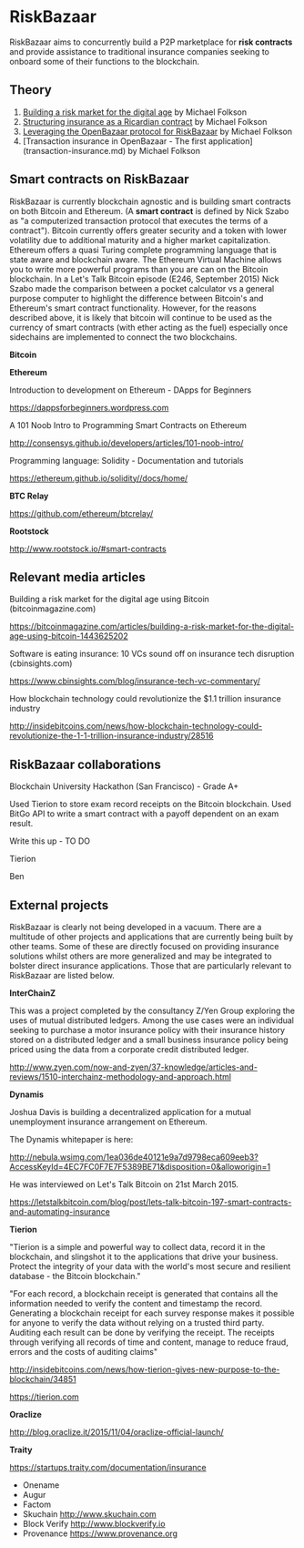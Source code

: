 # RiskBazaar

RiskBazaar aims to concurrently build a P2P marketplace for __risk contracts__ and provide assistance to traditional insurance companies seeking to onboard some of their functions to the blockchain.

## Theory
1. [Building a risk market for the digital age](building-a-risk-market.md) by Michael Folkson
2. [Structuring insurance as a Ricardian contract](structuring-insurance-as-a-Ricardian-contract.md) by Michael Folkson
3. [Leveraging the OpenBazaar protocol for RiskBazaar](openbazaar-protocol.md) by Michael Folkson
4. [Transaction insurance in OpenBazaar - The first application] (transaction-insurance.md) by Michael Folkson

## Smart contracts on RiskBazaar

RiskBazaar is currently blockchain agnostic and is building smart contracts on both Bitcoin and Ethereum. (A __smart contract__ is defined by Nick Szabo as "a computerized transaction protocol that executes the terms of a contract"). Bitcoin currently offers greater security and a token with lower volatility due to additional maturity and a higher market capitalization. Ethereum offers a quasi Turing complete programming language that is state aware and blockchain aware. The Ethereum Virtual Machine allows you to write more powerful programs than you are can on the Bitcoin blockchain. In a Let's Talk Bitcoin episode (E246, September 2015) Nick Szabo made the comparison between a pocket calculator vs a general purpose computer to highlight the difference between Bitcoin's and Ethereum's smart contract functionality. However, for the reasons described above, it is likely that bitcoin will continue to be used as the currency of smart contracts (with ether acting as the fuel) especially once sidechains are implemented to connect the two blockchains.

__Bitcoin__

__Ethereum__

Introduction to development on Ethereum - DApps for Beginners

https://dappsforbeginners.wordpress.com

A 101 Noob Intro to Programming Smart Contracts on Ethereum

http://consensys.github.io/developers/articles/101-noob-intro/

Programming language: Solidity - Documentation and tutorials

https://ethereum.github.io/solidity//docs/home/

__BTC Relay__

https://github.com/ethereum/btcrelay/

__Rootstock__

http://www.rootstock.io/#smart-contracts

## Relevant media articles
Building a risk market for the digital age using Bitcoin (bitcoinmagazine.com)

https://bitcoinmagazine.com/articles/building-a-risk-market-for-the-digital-age-using-bitcoin-1443625202

Software is eating insurance: 10 VCs sound off on insurance tech disruption (cbinsights.com)

https://www.cbinsights.com/blog/insurance-tech-vc-commentary/

How blockchain technology could revolutionize the $1.1 trillion insurance industry

http://insidebitcoins.com/news/how-blockchain-technology-could-revolutionize-the-1-1-trillion-insurance-industry/28516

## RiskBazaar collaborations
Blockchain University Hackathon (San Francisco) - Grade A+

Used Tierion to store exam record receipts on the Bitcoin blockchain. Used BitGo API to write a smart contract with a payoff dependent on an exam result.

Write this up - TO DO

Tierion

Ben


## External projects
RiskBazaar is clearly not being developed in a vacuum. There are a multitude of other projects and applications that are currently being built by other teams. Some of these are directly focused on providing insurance solutions whilst others are more generalized and may be integrated to bolster direct insurance applications. Those that are particularly relevant to RiskBazaar are listed below.

__InterChainZ__

This was a project completed by the consultancy Z/Yen Group exploring the uses of mutual distributed ledgers. Among the use cases were an individual seeking to purchase a motor insurance policy with their insurance history stored on a distributed ledger and a small business insurance policy being priced using the data from a corporate credit distributed ledger.

http://www.zyen.com/now-and-zyen/37-knowledge/articles-and-reviews/1510-interchainz-methodology-and-approach.html

__Dynamis__

Joshua Davis is building a decentralized application for a mutual unemployment insurance arrangement on Ethereum.

The Dynamis whitepaper is here:

http://nebula.wsimg.com/1ea036de40121e9a7d9798eca609eeb3?AccessKeyId=4EC7FC0F7E7F5389BE71&disposition=0&alloworigin=1

He was interviewed on Let's Talk Bitcoin on 21st March 2015.

https://letstalkbitcoin.com/blog/post/lets-talk-bitcoin-197-smart-contracts-and-automating-insurance

__Tierion__

"Tierion is a simple and powerful way to collect data, record it in the blockchain, and slingshot it to the applications that drive your business. Protect the integrity of your data with the world's most secure and resilient database - the Bitcoin blockchain."

"For each record, a blockchain receipt is generated that contains all the information needed to verify the content and timestamp the record. Generating a blockchain receipt for each survey response makes it possible for anyone to verify the data without relying on a trusted third party. Auditing each result can be done by verifying the receipt. The receipts through verifying all records of time and content, manage to reduce fraud, errors and the costs of auditing claims"

http://insidebitcoins.com/news/how-tierion-gives-new-purpose-to-the-blockchain/34851

https://tierion.com

__Oraclize__

http://blog.oraclize.it/2015/11/04/oraclize-official-launch/

__Traity__

https://startups.traity.com/documentation/insurance

* Onename
* Augur
* Factom
* Skuchain http://www.skuchain.com
* Block Verify http://www.blockverify.io
* Provenance https://www.provenance.org
